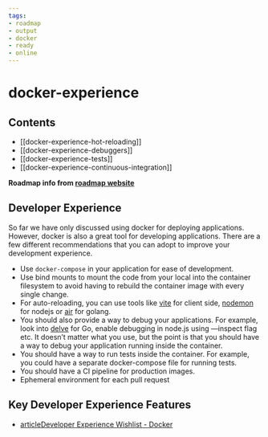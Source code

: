 ```yaml
---
tags:
- roadmap
- output
- docker
- ready
- online
---
```


# docker-experience

## Contents

- [[docker-experience-hot-reloading]]
- [[docker-experience-debuggers]]
- [[docker-experience-tests]]
- [[docker-experience-continuous-integration]]

__Roadmap info from [roadmap website](https://roadmap.sh/docker/experience)__

## Developer Experience

So far we have only discussed using docker for deploying applications. However, docker is also a great tool for developing applications. There are a few different recommendations that you can adopt to improve your development experience.

- Use `docker-compose` in your application for ease of development.
- Use bind mounts to mount the code from your local into the container filesystem to avoid having to rebuild the container image with every single change.
- For auto-reloading, you can use tools like [vite](https://vitejs.dev/) for client side, [nodemon](https://nodemon.io/) for nodejs or [air](https://github.com/cosmtrek/air) for golang.
- You should also provide a way to debug your applications. For example, look into [delve](https://github.com/go-delve/delve) for Go, enable debugging in node.js using —inspect flag etc. It doesn’t matter what you use, but the point is that you should have a way to debug your application running inside the container.
- You should have a way to run tests inside the container. For example, you could have a separate docker-compose file for running tests.
- You should have a CI pipeline for production images.
- Ephemeral environment for each pull request

## Key Developer Experience Features

- [articleDeveloper Experience Wishlist - Docker](https://courses.devopsdirective.com/docker-beginner-to-pro/lessons/11-development-workflow/00-devx-wishlist#key-devx-features)
